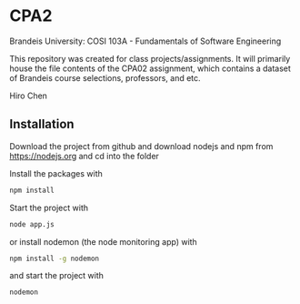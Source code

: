 # CPA2


Brandeis University: COSI 103A - Fundamentals of Software Engineering

 This repository was created for class projects/assignments. It will primarily house the file contents of the CPA02 assignment, which contains a dataset of Brandeis course selections, professors, and etc.

 Hiro Chen
 
## Installation

Download the project from github and download nodejs and npm from https://nodejs.org
and cd into the folder

Install the packages with
``` bash
npm install
```
Start the project with
``` bash
node app.js
```
or install nodemon (the node monitoring app) with
``` bash
npm install -g nodemon
```
and start the project with
``` bash
nodemon
```

